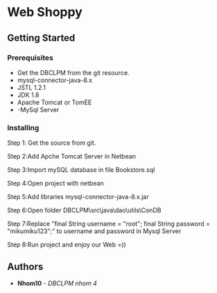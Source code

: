 # Web Shoppy

## Getting Started

### Prerequisites

- Get the DBCLPM from the git resource.
- mysql-connector-java-8.x
- JSTL 1.2.1
- JDK 1.8
- Apache Tomcat or TomEE
- -MySql Server

### Installing

Step 1: Get the source from git.

Step 2:Add Apche Tomcat Server in Netbean

Step 3:Import mySQL database in file Bookstore.sql

Step 4:Open project with netbean

Step 5:Add libraries mysql-connector-java-8.x.jar

Step 6:Open folder DBCLPM\src\java\dao\utils\ConDB

Step 7:Replace 
        "final String username = "root";
        final String password = "mikumiku123";"
        to username and password in Mysql Server
      
Step 8:Run project and enjoy our Web =))

## Authors
* **Nhom10** - *DBCLPM nhom 4*
